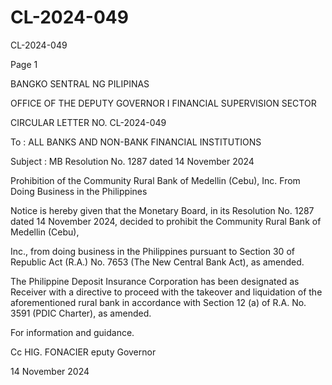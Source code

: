 # CL-2024-049

CL-2024-049

Page 1

BANGKO SENTRAL NG PILIPINAS

OFFICE OF THE DEPUTY GOVERNOR I FINANCIAL SUPERVISION SECTOR

CIRCULAR LETTER NO. CL-2024-049

To : ALL BANKS AND NON-BANK FINANCIAL INSTITUTIONS

Subject : MB Resolution No. 1287 dated 14 November 2024

Prohibition of the Community Rural Bank of Medellin (Cebu), Inc. From Doing Business in the Philippines

Notice is hereby given that the Monetary Board, in its Resolution No. 1287 dated 14 November 2024, decided to prohibit the Community Rural Bank of Medellin (Cebu),

Inc., from doing business in the Philippines pursuant to Section 30 of Republic Act (R.A.) No. 7653 (The New Central Bank Act), as amended.

The Philippine Deposit Insurance Corporation has been designated as Receiver with a directive to proceed with the takeover and liquidation of the aforementioned rural bank in accordance with Section 12 (a) of R.A. No. 3591 (PDIC Charter), as amended.

For information and guidance.

Cc HIG. FONACIER eputy Governor

14 November 2024